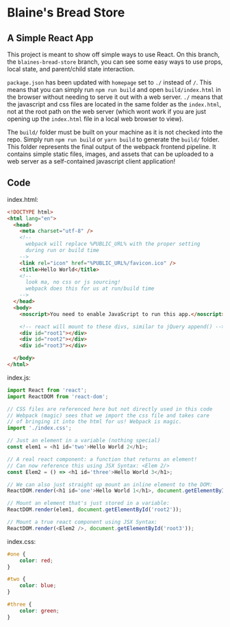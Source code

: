 # Blaine's Bread Store

## A Simple React App

This project is meant to show off simple ways to use React. On this
branch, the `blaines-bread-store` branch, you can see some easy
ways to use props, local state, and parent/child state interaction.

`package.json` has been updated with `homepage` set to `./` instead
of `/`. This means that you can simply run `npm run build` and open
`build/index.html` in the browser without needing to serve it out
with a web server. `./` means that the javascript and css files are
located in the same folder as the `index.html`, not at the root path
on the web server (which wont work if you are just opening up the
`index.html` file in a local web browser to view).

The `build/` folder must be built on your machine as it is not checked
into the repo. Simply run `npm run build` or `yarn build` to generate
the `build/` folder. This folder represents the final output of the
webpack frontend pipeline. It contains simple static files, images,
and assets that can be uploaded to a web server as a self-contained
javascript client application!

## Code

index.html:
``` html
<!DOCTYPE html>
<html lang="en">
  <head>
    <meta charset="utf-8" />  
    <!-- 
      webpack will replace %PUBLIC_URL% with the proper setting 
      during run or build time
    -->  
    <link rel="icon" href="%PUBLIC_URL%/favicon.ico" />
    <title>Hello World</title>
    <!-- 
      look ma, no css or js sourcing! 
      webpack does this for us at run/build time 
    -->
  </head>
  <body>
    <noscript>You need to enable JavaScript to run this app.</noscript>

    <!-- react will mount to these divs, similar to jQuery append() -->
    <div id="root1"></div>    
    <div id="root2"></div>
    <div id="root3"></div>

  </body>
</html>
```

index.js:
``` javascript
import React from 'react';
import ReactDOM from 'react-dom';

// CSS files are referenced here but not directly used in this code
// Webpack (magic) sees that we import the css file and takes care
// of bringing it into the html for us! Webpack is magic.
import './index.css';

// Just an element in a variable (nothing special)
const elem1 = <h1 id='two'>Hello World 2</h1>;

// A real react component: a function that returns an element! 
// Can now reference this using JSX Syntax: <Elem 2/>
const Elem2 = () => <h1 id='three'>Hello World 3</h1>;

// We can also just straight up mount an inline element to the DOM:
ReactDOM.render(<h1 id='one'>Hello World 1</h1>, document.getElementById('root1'));

// Mount an element that's just stored in a variable:
ReactDOM.render(elem1, document.getElementById('root2'));

// Mount a true react component using JSX Syntax:
ReactDOM.render(<Elem2 />, document.getElementById('root3'));
```

index.css:
``` css
#one {
    color: red;
}

#two {
    color: blue;
}

#three {
    color: green;
}
```
